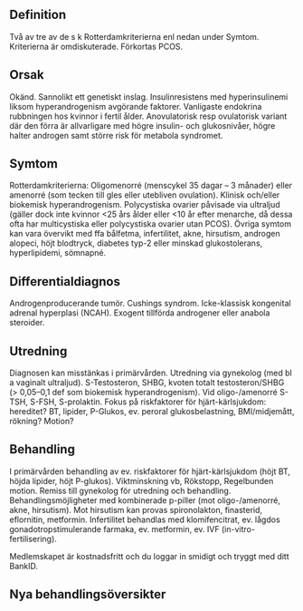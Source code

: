 ## Definition

Två av tre av de s k Rotterdamkriterierna enl nedan under Symtom. Kriterierna är omdiskuterade. Förkortas PCOS.

## Orsak

Okänd. Sannolikt ett genetiskt inslag. Insulinresistens med hyperinsulinemi liksom hyperandrogenism avgörande faktorer.
Vanligaste endokrina rubbningen hos kvinnor i fertil ålder. Anovulatorisk resp ovulatorisk variant där den förra är allvarligare med högre insulin- och glukosnivåer, högre halter androgen samt större risk för metabola syndromet.

## Symtom

Rotterdamkriterierna: Oligomenorré (menscykel 35 dagar – 3 månader) eller amenorré (som tecken till gles eller utebliven ovulation). Klinisk och/eller biokemisk hyperandrogenism. Polycystiska ovarier påvisade via ultraljud (gäller dock inte kvinnor <25 års ålder eller <10 år efter menarche, då dessa ofta har multicystiska eller polycystiska ovarier utan PCOS).
Övriga symtom kan vara övervikt med ffa bålfetma, infertilitet, akne, hirsutism, androgen alopeci, höjt blodtryck, diabetes typ-2 eller minskad glukostolerans, hyperlipidemi, sömnapné.

## Differentialdiagnos

Androgenproducerande tumör. Cushings syndrom. Icke-klassisk kongenital adrenal hyperplasi (NCAH). Exogent tillförda androgener eller anabola steroider.

## Utredning

Diagnosen kan misstänkas i primärvården. Utredning via gynekolog (med bl a vaginalt ultraljud). S-Testosteron, SHBG, kvoten totalt testosteron/SHBG (> 0,05–0,1 def som biokemisk hyperandrogenism). Vid oligo-/amenorré S-TSH, S-FSH, S-prolaktin. Fokus på riskfaktorer för hjärt-kärlsjukdom: hereditet? BT, lipider, P-Glukos, ev. peroral glukosbelastning, BMI/midjemått, rökning? Motion?

## Behandling

I primärvården behandling av ev. riskfaktorer för hjärt-kärlsjukdom (höjt BT, höjda lipider, höjt P-glukos). Viktminskning vb, Rökstopp, Regelbunden motion. Remiss till gynekolog för utredning och behandling. Behandlingsmöjligheter med kombinerade p-piller (mot oligo-/amenorré, akne, hirsutism). Mot hirsutism kan provas spironolakton, finasterid, eflornitin, metformin. Infertilitet behandlas med klomifencitrat, ev. lågdos gonadotropstimulerande farmaka, ev. metformin, ev. IVF (in-vitro-fertilisering).


Medlemskapet är kostnadsfritt och du loggar in smidigt och tryggt med ditt BankID.

## Nya behandlingsöversikter

